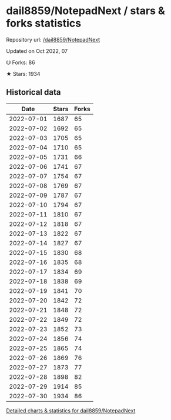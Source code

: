 # dail8859/NotepadNext / stars & forks statistics

Repository url: [/dail8859/NotepadNext](https://github.com/dail8859/NotepadNext)

Updated on Oct 2022, 07

☋ Forks: 86

★ Stars: 1934

## Historical data
| Date | Stars | Forks |
|------|-------|-------|
| 2022-07-01 | 1687 | 65 | 
| 2022-07-02 | 1692 | 65 | 
| 2022-07-03 | 1705 | 65 | 
| 2022-07-04 | 1710 | 65 | 
| 2022-07-05 | 1731 | 66 | 
| 2022-07-06 | 1741 | 67 | 
| 2022-07-07 | 1754 | 67 | 
| 2022-07-08 | 1769 | 67 | 
| 2022-07-09 | 1787 | 67 | 
| 2022-07-10 | 1794 | 67 | 
| 2022-07-11 | 1810 | 67 | 
| 2022-07-12 | 1818 | 67 | 
| 2022-07-13 | 1822 | 67 | 
| 2022-07-14 | 1827 | 67 | 
| 2022-07-15 | 1830 | 68 | 
| 2022-07-16 | 1835 | 68 | 
| 2022-07-17 | 1834 | 69 | 
| 2022-07-18 | 1838 | 69 | 
| 2022-07-19 | 1841 | 70 | 
| 2022-07-20 | 1842 | 72 | 
| 2022-07-21 | 1848 | 72 | 
| 2022-07-22 | 1849 | 72 | 
| 2022-07-23 | 1852 | 73 | 
| 2022-07-24 | 1856 | 74 | 
| 2022-07-25 | 1865 | 74 | 
| 2022-07-26 | 1869 | 76 | 
| 2022-07-27 | 1873 | 77 | 
| 2022-07-28 | 1898 | 82 | 
| 2022-07-29 | 1914 | 85 | 
| 2022-07-30 | 1934 | 86 | 


[Detailed charts & statistics for dail8859/NotepadNext](https://reviewgithub.com/rep/dail8859/NotepadNext)
